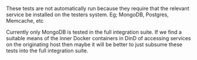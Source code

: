 These tests are not automatically run because they require that the relevant service be installed
on the testers system. Eg; MongoDB, Postgres, Memcache, etc

Currently only MongoDB is tested in the full integration suite. If we find a suitable means of the
inner Docker containers in DinD of accessing services on the originating host then maybe it will be
better to just subsume these tests into the full integration suite.